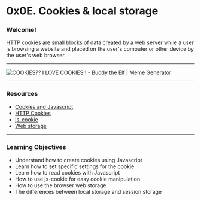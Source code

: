 # 0x0E. Cookies & local storage

### Welcome!

HTTP cookies are small blocks of data created by a web server while a user is browsing a website and placed on the user's computer or other device by the user's web browser.

------

![COOKIES?? I LOVE COOKIES!! - Buddy the Elf | Meme Generator](https://memegenerator.net/img/instances/66101159.jpg)

------

### Resources

- [Cookies and Javascript](https://www.w3schools.com/js/js_cookies.asp)
- [HTTP Cookies](https://developer.mozilla.org/en-US/docs/Web/HTTP/Cookies)
- [js-cookie](https://github.com/js-cookie/js-cookie)
- [Web storage](https://www.w3schools.com/html/html5_webstorage.asp)

------

### Learning Objectives

- Understand how to create cookies using Javascript
- Learn how to set specific settings for the cookie
- Learn how to read cookies with Javascript
- How to use js-cookie for easy cookie manipulation
- How to use the browser web storage
- The differences between local storage and session storage
